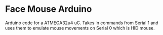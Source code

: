 # Face Mouse Arduino

Arduino code for a ATMEGA32u4 uC. Takes in commands from Serial 1 and uses them to emulate mouse movements on Serial 0 which is HID mouse. 
